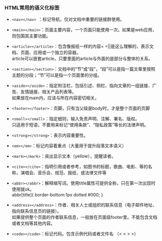### HTML常用的语义化标签
* `<nav></nav> `：标记导航，仅对文档中重要的链接群使用。

* `<main></main>`：页面主要内容，一个页面只能使用一次。如果是web应用，则包围其主要功能。

* `<article></article>`：包含像报纸一样的内容= =||是这么理解的，表示文档、页面、应用或一个独立的容器。  
article可以嵌套article，只要里面的article与外面的是部分与整体的关系。

*  `<section></section>`：文档中的“节”或“段”，“段”可以是指一篇文章里按照主题的分段；“节”可以是指一个页面里的分组。

* `<aside></aside>`：指定附注栏，包括引述、侧栏、指向文章的一组链接、广告、友情链接、相关产品列表等。  
如果放在main内，应该与所在内容密切相关。

* `<footer></footer>`：页脚，只有当父级是body时，才是整个页面的页脚

* `<small></small>`：指定细则，输入免责声明、注解、署名、版权。  
只适用于短语，不要用来标记“使用条款”、“隐私政策”等长的法律声明。

* `<strong></strong>`：表示内容重要性。

* `<em></em>`：标记内容着重点（大量用于提升段落文本语义）

* `<mark></mark>`：突出显示文本（yellow），提醒读者。

* `<cite></cite>`：指明引用或者参考，如图书的标题，歌曲、电影、等的名称，演唱会、音乐会、规范、报纸、或法律文件等

* `<abbr></abbr>`：解释缩写词。使用title属性可提供全称，只在第一次出现时使用就ok。  
abbr[title]{ border-bottom:1px dotted #000; }

* `<address></address>`：作者、相关人士或组织的联系信息（电子邮件地址、指向联系信息页的链接）。  
如果提供整个页面的作者联系信息，一般放在页面级footer里。不能包含文档或者文档等其他内容。

* `<code></code>`：标记代码。包含示例代码或者文件名 （< &lt;  > &gt;）